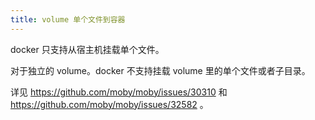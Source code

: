 ```yaml
---
title: volume 单个文件到容器
---
```



docker 只支持从宿主机挂载单个文件。

对于独立的 volume。docker 不支持挂载 volume 里的单个文件或者子目录。

详见 https://github.com/moby/moby/issues/30310 和 https://github.com/moby/moby/issues/32582 。
